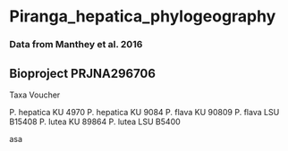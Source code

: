 # Piranga_hepatica_phylogeography


### Data from Manthey et al. 2016 #### 
## Bioproject PRJNA296706 #### 


Taxa                  Voucher     

P. hepatica           KU 4970
P. hepatica           KU 9084
P. flava              KU 90809
P. flava              LSU B15408
P. lutea              KU 89864 
P. lutea              LSU B5400





asa
